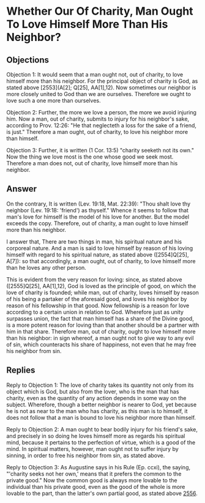 # Whether Our Of Charity, Man Ought To Love Himself More Than His Neighbor?

## Objections

Objection 1: It would seem that a man ought not, out of charity, to love himself more than his neighbor. For the principal object of charity is God, as stated above [2553](A[2]; Q[25], AA[1],12). Now sometimes our neighbor is more closely united to God than we are ourselves. Therefore we ought to love such a one more than ourselves.

Objection 2: Further, the more we love a person, the more we avoid injuring him. Now a man, out of charity, submits to injury for his neighbor's sake, according to Prov. 12:26: "He that neglecteth a loss for the sake of a friend, is just." Therefore a man ought, out of charity, to love his neighbor more than himself.

Objection 3: Further, it is written (1 Cor. 13:5) "charity seeketh not its own." Now the thing we love most is the one whose good we seek most. Therefore a man does not, out of charity, love himself more than his neighbor.

## Answer

On the contrary, It is written (Lev. 19:18, Mat. 22:39): "Thou shalt love thy neighbor (Lev. 19:18: 'friend') as thyself." Whence it seems to follow that man's love for himself is the model of his love for another. But the model exceeds the copy. Therefore, out of charity, a man ought to love himself more than his neighbor.

I answer that, There are two things in man, his spiritual nature and his corporeal nature. And a man is said to love himself by reason of his loving himself with regard to his spiritual nature, as stated above ([2554]Q[25], A[7]): so that accordingly, a man ought, out of charity, to love himself more than he loves any other person.

This is evident from the very reason for loving: since, as stated above ([2555]Q[25], AA[1],12), God is loved as the principle of good, on which the love of charity is founded; while man, out of charity, loves himself by reason of his being a partaker of the aforesaid good, and loves his neighbor by reason of his fellowship in that good. Now fellowship is a reason for love according to a certain union in relation to God. Wherefore just as unity surpasses union, the fact that man himself has a share of the Divine good, is a more potent reason for loving than that another should be a partner with him in that share. Therefore man, out of charity, ought to love himself more than his neighbor: in sign whereof, a man ought not to give way to any evil of sin, which counteracts his share of happiness, not even that he may free his neighbor from sin.

## Replies

Reply to Objection 1: The love of charity takes its quantity not only from its object which is God, but also from the lover, who is the man that has charity, even as the quantity of any action depends in some way on the subject. Wherefore, though a better neighbor is nearer to God, yet because he is not as near to the man who has charity, as this man is to himself, it does not follow that a man is bound to love his neighbor more than himself.

Reply to Objection 2: A man ought to bear bodily injury for his friend's sake, and precisely in so doing he loves himself more as regards his spiritual mind, because it pertains to the perfection of virtue, which is a good of the mind. In spiritual matters, however, man ought not to suffer injury by sinning, in order to free his neighbor from sin, as stated above.

Reply to Objection 3: As Augustine says in his Rule (Ep. ccxi), the saying, "'charity seeks not her own,' means that it prefers the common to the private good." Now the common good is always more lovable to the individual than his private good, even as the good of the whole is more lovable to the part, than the latter's own partial good, as stated above [2556](A[3]).